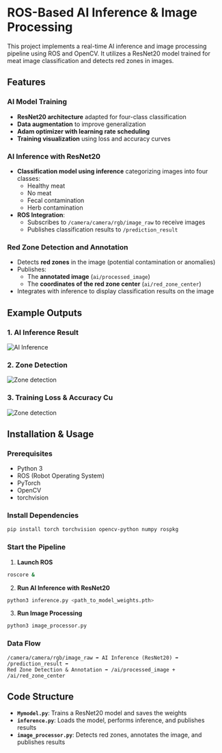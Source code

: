 # ROS-Based AI Inference & Image Processing  

This project implements a real-time AI inference and image processing pipeline using ROS and OpenCV. It utilizes a ResNet20 model trained for meat image classification and detects red zones in images.  

## Features  
### AI Model Training  
- **ResNet20 architecture** adapted for four-class classification  
- **Data augmentation** to improve generalization  
- **Adam optimizer with learning rate scheduling**  
- **Training visualization** using loss and accuracy curves
  
### AI Inference with ResNet20  
- **Classification model using inference** categorizing images into four classes:  
  - Healthy meat  
  - No meat  
  - Fecal contamination  
  - Herb contamination  
- **ROS Integration**:  
  - Subscribes to `/camera/camera/rgb/image_raw` to receive images  
  - Publishes classification results to `/prediction_result`  

### Red Zone Detection and Annotation  
- Detects **red zones** in the image (potential contamination or anomalies)  
- Publishes:  
  - The **annotated image** (`ai/processed_image`)  
  - The **coordinates of the red zone center** (`ai/red_zone_center`)  
- Integrates with inference to display classification results on the image

## Example Outputs  

### 1. AI Inference Result  
![AI Inference](images/1.png)  

### 2. Zone Detection  
![Zone detection](images/2.png)  

### 3. Training Loss & Accuracy Cu
![Zone detection](images/3.png)  

## Installation & Usage  

### Prerequisites  
- Python 3  
- ROS (Robot Operating System)  
- PyTorch  
- OpenCV  
- torchvision  

### Install Dependencies  
```bash
pip install torch torchvision opencv-python numpy rospkg
```

### Start the Pipeline  

1. **Launch ROS**  
```bash
roscore &
```

2. **Run AI Inference with ResNet20**  
```bash
python3 inference.py <path_to_model_weights.pth>
```

3. **Run Image Processing**  
```bash
python3 image_processor.py
```

### Data Flow  
```
/camera/camera/rgb/image_raw ➡ AI Inference (ResNet20) ➡ /prediction_result ➡  
Red Zone Detection & Annotation ➡ /ai/processed_image + /ai/red_zone_center
```

## Code Structure  
- **`Mymodel.py`**: Trains a ResNet20 model and saves the weights
- **`inference.py`**: Loads the model, performs inference, and publishes results  
- **`image_processor.py`**: Detects red zones, annotates the image, and publishes results  




